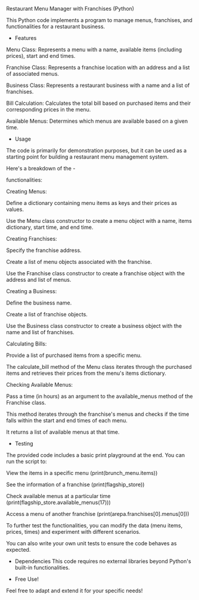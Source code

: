 Restaurant Menu Manager with Franchises (Python)
  
This Python code implements a program to manage menus, franchises, and functionalities for a restaurant business.


- Features
  
Menu Class: Represents a menu with a name, available items (including prices), start and end times.

Franchise Class: Represents a franchise location with an address and a list of associated menus.

Business Class: Represents a restaurant business with a name and a list of franchises.

Bill Calculation: Calculates the total bill based on purchased items and their corresponding prices in the menu.

Available Menus: Determines which menus are available based on a given time.


- Usage
  
The code is primarily for demonstration purposes, but it can be used as a starting point for building a restaurant menu management system.

Here's a breakdown of the -

functionalities:

Creating Menus:

Define a dictionary containing menu items as keys and their prices as values.

Use the Menu class constructor to create a menu object with a name, items dictionary, start time, and end time.

Creating Franchises:

Specify the franchise address.

Create a list of menu objects associated with the franchise.

Use the Franchise class constructor to create a franchise object with the address and list of menus.

Creating a Business:

Define the business name.

Create a list of franchise objects.

Use the Business class constructor to create a business object with the name and list of franchises.

Calculating Bills:

Provide a list of purchased items from a specific menu.

The calculate_bill method of the Menu class iterates through the purchased items and retrieves their prices from the menu's items dictionary.

Checking Available Menus:

Pass a time (in hours) as an argument to the available_menus method of the Franchise class.

This method iterates through the franchise's menus and checks if the time falls within the start and end times of each menu. 

It returns a list of available menus at that time.


- Testing

The provided code includes a basic print playground at the end. You can run the script to:

View the items in a specific menu (print(brunch_menu.items))

See the information of a franchise (print(flagship_store))

Check available menus at a particular time 
(print(flagship_store.available_menus(17)))

Access a menu of another franchise (print(arepa.franchises[0].menus[0]))

To further test the functionalities, you can modify the data (menu items, prices, times) and experiment with different scenarios.

You can also write your own unit tests to ensure the code behaves as expected.


- Dependencies
This code requires no external libraries beyond Python's built-in functionalities.


- Free Use!

 Feel free to adapt and extend it for your specific needs!
